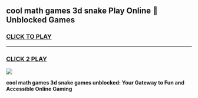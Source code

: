 
## cool math games 3d snake Play Online 👋 Unblocked Games
<h3>
<a href="https://news.freeplayer.one?title=cool_math_games_3d_snake&ref=17CMG">CLICK TO PLAY</a></h3>
<hr>

<h3>
<a href="https://news.freeplayer.one?title=cool_math_games_3d_snake&ref=17CMG">CLICK 2 PLAY</a>
  
</h3>

<a href="https://news.freeplayer.one?title=cool_math_games_3d_snake&ref=17CMG/"><img src="https://clearcache.store/games.png"></a>


**cool math games 3d snake games unblocked: Your Gateway to Fun and Accessible Online Gaming**
